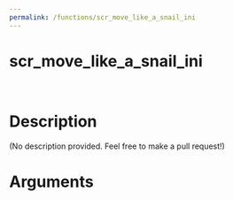 ```yaml
---
permalink: /functions/scr_move_like_a_snail_ini
---
```

# scr_move_like_a_snail_ini  
&nbsp;  
# Description  
(No description provided. Feel free to make a pull request!) 
&nbsp;  
# Arguments


